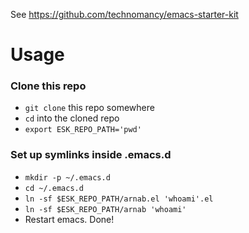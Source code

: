 See https://github.com/technomancy/emacs-starter-kit

# Usage
### Clone this repo
+ `git clone` this repo somewhere
+ `cd` into the cloned repo
+ `export ESK_REPO_PATH='pwd'`

### Set up symlinks inside .emacs.d

+ `mkdir -p ~/.emacs.d`
+ `cd ~/.emacs.d`
+ `ln -sf $ESK_REPO_PATH/arnab.el 'whoami'.el`
+ `ln -sf $ESK_REPO_PATH/arnab 'whoami'`
+ Restart emacs. Done!
